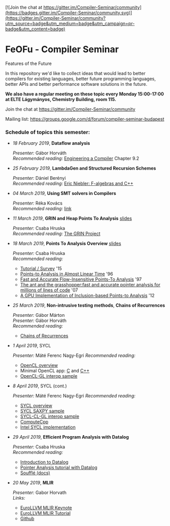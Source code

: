 [![Join the chat at https://gitter.im/Compiler-Seminar/community](https://badges.gitter.im/Compiler-Seminar/community.svg)](https://gitter.im/Compiler-Seminar/community?utm_source=badge&utm_medium=badge&utm_campaign=pr-badge&utm_content=badge)

# FeOFu - Compiler Seminar
Features of the Future

In this repository we'd like to collect ideas that would lead to better compilers for existing languages, better future programming languages, better APIs and better performance software solutions in the future.

**We also have a regular meeting on these topic every Monday 15:00-17:00 at ELTE Lágymányos, Chemistry Building, room 115.**

Join the chat at https://gitter.im/Compiler-Seminar/community

Mailing list: https://groups.google.com/d/forum/compiler-seminar-budapest


### Schedule of topics this semester:


- *18 February 2019*, **Dataflow analysis**

  *Presenter:* Gábor Horváth  
  *Recommended reading:* [Engineering a Compiler](https://www.amazon.com/Engineering-Compiler-Keith-Cooper/dp/012088478X) Chapter 9.2

- *25 February 2019*, **LambdaGen and Structured Recursion Schemes**

  *Presenter:* Dániel Berényi  
  *Recommended reading:* [Eric Niebler: F-algebras and C++](http://ericniebler.com/2013/07/16/f-algebras-and-c/)

- *04 March 2019*, **Using SMT solvers in Compilers**

  *Presenter:* Réka Kovács  
  *Recommended reading:* [link](https://docs.google.com/document/d/1E1ebMVt--vRLUhlbhjoAtceZn7PbHW31yCv_g3Cvovs)

- *11 March 2019*, **GRIN and Heap Points To Analysis** [slides](https://docs.google.com/presentation/d/1QsZ3Kyy3XIco-qba1biRmzuMzz8o2uCBqA9DMtnqP2c/edit?usp=sharing)

  *Presenter:* Csaba Hruska  
  *Recommended reading:*  <a href="http://nbviewer.jupyter.org/github/grin-tech/grin/blob/master/papers/The GRIN Project.pdf">The GRIN Project</a>  

- *18 March 2019*, **Points To Analysis Overview** [slides](http://web.cs.iastate.edu/~weile/cs513x/2.PointerAnalysis.pdf)

  *Presenter:* Csaba Hruska  
  *Recommended reading:*
    - [Tutorial / Survey](https://yanniss.github.io/points-to-tutorial15.pdf) '15
    - [Points-to Analysis in Almost Linear Time](https://www.cs.cornell.edu/courses/cs711/2005fa/papers/steensgaard-popl96.pdf) '96
    - [Fast and Accurate Flow-Insensitive Points-To Analysis](http://www.cs.utexas.edu/users/pingali/CS380C/2007fa/papers/popl97.pdf) '97
    - [The ant and the grasshopper:fast and accurate pointer analysis for millions of lines of code](https://www.cs.utexas.edu/~lin/papers/pldi07.pdf) '07
    - [A GPU Implementation of Inclusion-based Points-to Analysis](https://userweb.cs.txstate.edu/~mb92/papers/ppopp12.pdf) '12

- *25 March 2019*, **Non-intrusive testing methods**, **Chains of Recurrences**

  *Presenter:* Gábor Márton  
  *Presenter:* Gábor Horváth  
  *Recommended reading:*
    - [Chains of Recurrences](http://gsd.web.elte.hu/lectures/bolyai/2018/ChainofRecurrences/10.1.1.43.8188.pdf)
  

- *1 April 2019*, SYCL

  *Presenter:* Máté Ferenc Nagy-Egri
  *Recommended reading:*
    - [OpenCL overview](https://www.khronos.org/opencl/)
    - Minimal OpenCL app: [C](https://github.com/Wigner-GPU-Lab/Teaching/tree/master/GPGPU1/OpenCL/OpenCL-C-API) and [C++](https://github.com/Wigner-GPU-Lab/Teaching/tree/master/GPGPU1/OpenCL/OpenCL-C%2B%2B-API)
    - [OpenCL-GL interop sample](https://github.com/Wigner-GPU-Lab/Teaching/tree/master/GPGPU1/OpenCL-GL/Qt/NBody)

- *8 April 2019*, SYCL (cont.)

  *Presenter:* Máté Ferenc Nagy-Egri
  *Recommended reading:*
    - [SYCL overview](https://www.khronos.org/sycl/)
    - [SYCL SAXPY sample](https://github.com/MathiasMagnus/Test-Applications/tree/master/SYCL-SAXPY)
    - [SYCL-CL-GL interop sample](https://github.com/Wigner-GPU-Lab/Teaching/tree/master/GPGPU1/SYCL-GL/Qt/NBody)
    - [ComputeCpp](https://www.codeplay.com/products/computesuite/computecpp)
    - [Intel SYCL implementation](https://github.com/intel/llvm/)

- *29 April 2019*, **Efficient Program Analysis with Datalog**

  *Presenter:* Csaba Hruska  
  *Recommended reading:*
    - [Introduction to Datalog](http://pages.cs.wisc.edu/~paris/cs784-s17/lectures/lecture7.pdf)
    - [Pointer Analysis tutorial with Datalog](https://yanniss.github.io/points-to-tutorial15.pdf)
    - [Soufflé (docs)](https://souffle-lang.github.io/docs/home)
    
 
- *20 May 2019*, **MLIR**

  *Presenter:* Gabor Horvath  
  *Links:*
    - [EuroLLVM MLIR Keynote](https://llvm.org/devmtg/2019-04/talks.html#Keynote_1)
    - [EuroLLVM MLIR Tutorial](https://llvm.org/devmtg/2019-04/talks.html#Tutorial_1)
    - [Github](https://github.com/tensorflow/mlir)
    
 
